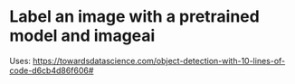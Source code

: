# Label an image with a pretrained model and imageai
Uses: https://towardsdatascience.com/object-detection-with-10-lines-of-code-d6cb4d86f606#
